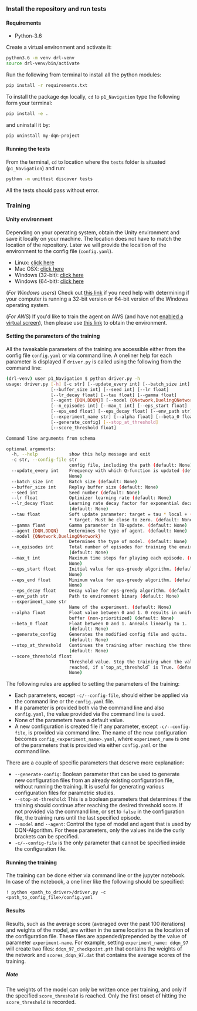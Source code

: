 ### Install the repository and run tests

#### Requirements
- Python-3.6

Create a virtual environment and activate it: 
```bash
python3.6 -m venv drl-venv
source drl-venv/bin/activate
```
Run the following from terminal to install all the python modules:
```bash
pip install -r requirements.txt
```
To install the package `dqn` locally, `cd` to `p1_Navigation` type the following form your terminal:
```bash
pip install -e .
```
and uninstall it by:
```bash
pip uninstall my-dqn-project
```
#### Running the tests
From the terminal, `cd` to location where the `tests` folder is situated (`p1_Navigation`) and run:
```bash
python -m unittest discover tests
```
All the tests should pass without error.

### Training
#### Unity environment
Depending on your operating system, obtain the Unity environment and save it locally on your machine. The location does not have to match the location of the repository. Later we will provide the localtion of the environment to the config file (`config.yaml`). 
- Linux: [click here](https://s3-us-west-1.amazonaws.com/udacity-drlnd/P1/Banana/Banana_Linux.zip)
- Mac OSX: [click here](https://s3-us-west-1.amazonaws.com/udacity-drlnd/P1/Banana/Banana.app.zip)
- Windows (32-bit): [click here](https://s3-us-west-1.amazonaws.com/udacity-drlnd/P1/Banana/Banana_Windows_x86.zip)
- Windows (64-bit): [click here](https://s3-us-west-1.amazonaws.com/udacity-drlnd/P1/Banana/Banana_Windows_x86_64.zip)
    
(_For Windows users_) Check out [this link](https://support.microsoft.com/en-us/help/827218/how-to-determine-whether-a-computer-is-running-a-32-bit-version-or-64) if you need help with determining if your computer is running a 32-bit version or 64-bit version of the Windows operating system.

(_For AWS_) If you'd like to train the agent on AWS (and have not [enabled a virtual screen](https://github.com/Unity-Technologies/ml-agents/blob/master/docs/Training-on-Amazon-Web-Service.md)), then please use [this link](https://s3-us-west-1.amazonaws.com/udacity-drlnd/P1/Banana/Banana_Linux_NoVis.zip) to obtain the environment.

#### Setting the parameters of the training

All the tweakable parameters of the training are accessible either from the config file `config.yaml` or via command line. A oneliner help for each parameter is displayed if `driver.py` is called using the following from the command line:
```bash
(drl-venv) user p1_Navigation $ python driver.py -h
usage: driver.py [-h] [-c str] [--update_every int] [--batch_size int]
                 [--buffer_size int] [--seed int] [--lr float]
                 [--lr_decay float] [--tau float] [--gamma float]
                 [--agent {DQN,DDQN}] [--model {QNetwork,DuelingQNetwork}]
                 [--n_episodes int] [--max_t int] [--eps_start float]
                 [--eps_end float] [--eps_decay float] [--env_path str]
                 [--experiment_name str] [--alpha float] [--beta_0 float]
                 [--generate_config] [--stop_at_threshold]
                 [--score_threshold float]

Command line arguments from schema

optional arguments:
  -h, --help            show this help message and exit
  -c str, --config-file str
                        config file, including the path (default: None)
  --update_every int    Frequency with which Q-function is updated (default:
                        None)
  --batch_size int      Batch size (default: None)
  --buffer_size int     Replay buffer size (default: None)
  --seed int            Seed number (default: None)
  --lr float            Optimizer learning rate (default: None)
  --lr_decay float      Learning rate decay factor for exponential decay
                        (default: None)
  --tau float           Soft update parameter: target = tau * local + (1-tau)
                        * target. Must be close to zero. (default: None)
  --gamma float         Gamma parameter in TD-update. (default: None)
  --agent {DQN,DDQN}    Determines the type of agent. (default: None)
  --model {QNetwork,DuelingQNetwork}
                        Determines the type of model. (default: None)
  --n_episodes int      Total number of episodes for training the environment.
                        (default: None)
  --max_t int           Maximum time steps for playing each episode. (default:
                        None)
  --eps_start float     Initial value for eps-greedy algorithm. (default:
                        None)
  --eps_end float       Minimum value for eps-greedy algorithm. (default:
                        None)
  --eps_decay float     Decay value for eps-greedy algorithm. (default: None)
  --env_path str        Path to environment binary (default: None)
  --experiment_name str
                        Name of the experiment. (default: None)
  --alpha float         Float value between 0 and 1. 0 results in uniform
                        buffer (non-prioritized) (default: None)
  --beta_0 float        Float between 0 and 1. Anneals linearly to 1.
                        (default: None)
  --generate_config     Generates the modified config file and quits.
                        (default: None)
  --stop_at_threshold   Continues the training after reaching the threshold.
                        (default: None)
  --score_threshold float
                        Threshold value. Stop the training when the value is
                        reached, if s`top_at_threshold` is True. (default:
                        None)
```

The following rules are  applied to setting the parameters of the training:
- Each parameters, except `-c/--config-file`, should either be applied via the command line or the `config.yaml` file.
- If a parameter is provided both via the command line and also `config.yaml`, the value provided via the command line is used.
- None of the parameters have a default value. 
- A new configuration is created file if any parameter, except `-c/--config-file`, is provided via command line. The name of the new configuration becomes `config_<experiment_name>.yaml`, where `experiment_name` is one of the parameters that is provided via either `config.yaml` or the command line. 

There are a couple of specific parameters that deserve more explanation: 
- `--generate-config`: Boolean parameter that can be used to generate new configuration files from an already existing configuration file, without running the training. It is useful for generating various configuration files for parametric studies.
- `--stop-at-threshold`: This is a boolean parameters that determines if the training should continue after reaching the desired threshold score. If not provided via the command line, or set to `false` in the configuration file, the training runs until the last specified episode. 
- `--model` and `--agent`: Control the type of model and agent that is used by DQN-Algorithm. For these parameters, only the values inside the curly brackets can be specified. 
- `-c/--config-file` is the only parameter that cannot be specified inside the configuration file. 

#### Running the training
The training can be done either via command line or the jupyter notebook. In case of the notebook, a one liner like the following should be specified: 

```jupyter
! python <path_to_driver>/driver.py -c <path_to_config_file>/config.yaml 
```

#### Results
Results, such as the average score (averaged over the past 100 iterations) and weights of the model, are written in the same location as the location of the configuration file. These files are appended/prepended by the value of parameter `experiment-name`. For example, setting `experiment_name: ddqn_97` will create two files: `ddqn_97_checkpoint.pth` that contains the weights of the network and `scores_ddqn_97.dat` that contains the average scores of the training.
##### Note
The weights of the model can only be written once per training, and only if the specified `score_threshold` is reached. Only the first onset of hitting the `score_threshold` is recorded.

